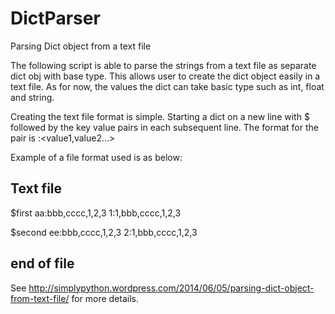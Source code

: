 DictParser
==========

Parsing Dict object from a text file

The following script is able to parse the strings from a text file as separate dict obj with base type. This allows user to create the dict object easily in a text file. As for now, the values the dict can take basic type such as int, float and string.

Creating the text file format is simple. Starting a dict on a new line with $ <dict name>  followed by the key value pairs in each subsequent line. The format for the pair is <key>:<value1,value2…>

Example of a file format used is as below:

## Text file
$first
aa:bbb,cccc,1,2,3
1:1,bbb,cccc,1,2,3

$second
ee:bbb,cccc,1,2,3
2:1,bbb,cccc,1,2,3
## end of file

See http://simplypython.wordpress.com/2014/06/05/parsing-dict-object-from-text-file/ for more details.
